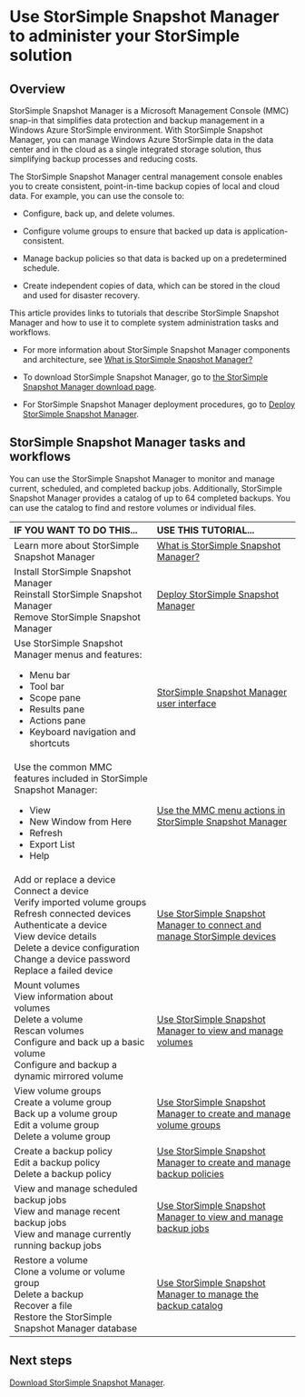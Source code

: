 <properties 
   pageTitle="StorSimple Snapshot Manager administration | Windows Azure"
   description="Provides an overview and links to more information about StorSimple Snapshot Manager solution administration tasks and workflows."
   services="storsimple"
   documentationCenter="NA"
   authors="SharS"
   manager="carolz"
   editor="" />
<tags
	ms.service="storsimple"
	ms.date="08/28/2015"
	wacn.date=""/>

# Use StorSimple Snapshot Manager to administer your StorSimple solution

## Overview

StorSimple Snapshot Manager is a Microsoft Management Console (MMC) snap-in that simplifies data protection and backup management in a Windows Azure StorSimple environment. With StorSimple Snapshot Manager, you can manage Windows Azure StorSimple data in the data center and in the cloud as a single integrated storage solution, thus simplifying backup processes and reducing costs.

The StorSimple Snapshot Manager central management console enables you to create consistent, point-in-time backup copies of local and cloud data. For example, you can use the console to:

- Configure, back up, and delete volumes.

- Configure volume groups to ensure that backed up data is application-consistent.

- Manage backup policies so that data is backed up on a predetermined schedule.

- Create independent copies of data, which can be stored in the cloud and used for disaster recovery.

This article provides links to tutorials that describe StorSimple Snapshot Manager and how to use it to complete system administration tasks and workflows.

- For more information about StorSimple Snapshot Manager components and architecture, see [What is StorSimple Snapshot Manager?](/documentation/articles/storsimple-what-is-snapshot-manager) 

- To download StorSimple Snapshot Manager, go to [the StorSimple Snapshot Manager download page](https://www.microsoft.com/download/details.aspx?id=44220).

- For StorSimple Snapshot Manager deployment procedures, go to [Deploy StorSimple Snapshot Manager](/documentation/articles/storsimple-snapshot-manager-deployment).

## StorSimple Snapshot Manager tasks and workflows

You can use the StorSimple Snapshot Manager to monitor and manage current, scheduled, and completed backup jobs. Additionally, StorSimple Snapshot Manager provides a catalog of up to 64 completed backups. You can use the catalog to find and restore volumes or individual files. 

| IF YOU WANT TO DO THIS...  | USE THIS TUTORIAL... |
|:---------------------------|:----------------------|
|Learn more about StorSimple Snapshot Manager | [What is StorSimple Snapshot Manager? ](/documentation/articles/storsimple-what-is-snapshot-manager)|
| Install StorSimple Snapshot Manager<br>Reinstall StorSimple Snapshot Manager<br>Remove StorSimple Snapshot Manager| [Deploy StorSimple Snapshot Manager](/documentation/articles/storsimple-snapshot-manager-deployment) |
| Use StorSimple Snapshot Manager menus and features:<ul><li>Menu bar</li><li>Tool bar</li><li>Scope pane</li><li>Results pane</li><li>Actions pane</li><li>Keyboard navigation and shortcuts</li></ul>| [StorSimple Snapshot Manager user interface](/documentation/articles/storsimple-use-snapshot-manager) |
| Use the common MMC features included in StorSimple Snapshot Manager:<ul><li>View</li><li>New Window from Here</li><li>Refresh</li><li>Export List</li><li>Help</li></ul>| [Use the MMC menu actions in StorSimple Snapshot Manager](/documentation/articles/storsimple-snapshot-manager-mmc-menu)
| Add or replace a device<br>Connect a device<br>Verify imported volume groups<br>Refresh connected devices<br>Authenticate a device<br>View device details<br>Delete a device configuration<br>Change a device password<br>Replace a failed device<br>| [Use StorSimple Snapshot Manager to connect and manage StorSimple devices](/documentation/articles/storsimple-snapshot-manager-manage-devices) |
| Mount volumes<br>View information about volumes<br>Delete a volume<br>Rescan volumes<br>Configure and back up a basic volume<br>Configure and backup a dynamic mirrored volume| [Use StorSimple Snapshot Manager to view and manage volumes](/documentation/articles/storsimple-snapshot-manager-manage-volumes) |
| View volume groups<br>Create a volume group<br>Back up a volume group<br>Edit a volume group<br>Delete a volume group | [Use StorSimple Snapshot Manager to create and manage volume groups](/documentation/articles/storsimple-snapshot-manager-manage-volume-groups) |
| Create a backup policy <br>Edit a backup policy<br>Delete a backup policy | [Use StorSimple Snapshot Manager to create and manage backup policies](/documentation/articles/storsimple-snapshot-manager-manage-backup-policies) |
| View and manage scheduled backup jobs<br>View and manage recent backup jobs<br>View and manage currently running backup jobs | [Use StorSimple Snapshot Manager to view and manage backup jobs](/documentation/articles/storsimple-snapshot-manager-manage-backup-jobs) |
| Restore a volume<br>Clone a volume or volume group<br>Delete a backup<br>Recover a file<br>Restore the StorSimple Snapshot Manager database| [Use StorSimple Snapshot Manager to manage the backup catalog](/documentation/articles/storsimple-snapshot-manager-manage-backup-catalog) |

## Next steps

[Download StorSimple Snapshot Manager](https://www.microsoft.com/download/details.aspx?id=44220).